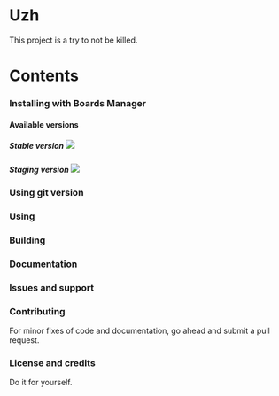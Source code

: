 Uzh
===========================================

This project is a try to not be killed.

# Contents

### Installing with Boards Manager ###

#### Available versions

##### Stable version ![](http://foo.bar)

##### Staging version ![](http://foo.bar)

### Using git version

### Using 
### Building 
### Documentation

### Issues and support ###

### Contributing

For minor fixes of code and documentation, go ahead and submit a pull request.

### License and credits ###

Do it for yourself.
